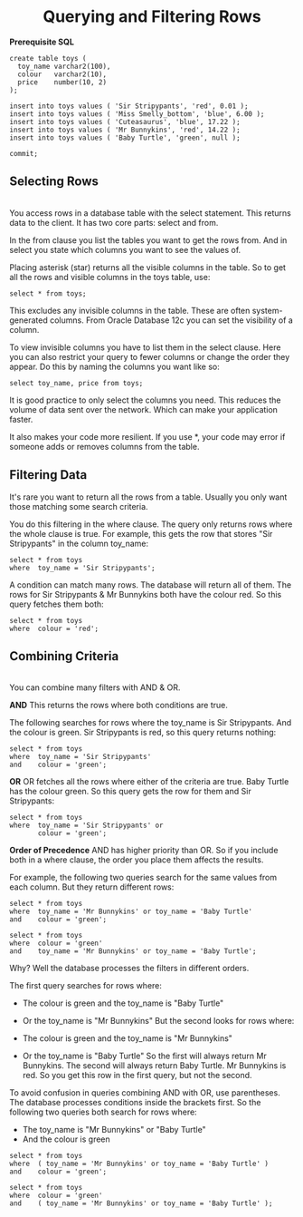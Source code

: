 <h1 align='center'>Querying and Filtering Rows</h1>

**Prerequisite SQL**
```
create table toys (
  toy_name varchar2(100),
  colour   varchar2(10),
  price    number(10, 2)
);

insert into toys values ( 'Sir Stripypants', 'red', 0.01 );
insert into toys values ( 'Miss Smelly_bottom', 'blue', 6.00 );
insert into toys values ( 'Cuteasaurus', 'blue', 17.22 );
insert into toys values ( 'Mr Bunnykins', 'red', 14.22 );
insert into toys values ( 'Baby Turtle', 'green', null );

commit;
```
## Selecting Rows
<br>
You access rows in a database table with the select statement. This returns data to the client. It has two core parts: select and from.

In the from clause you list the tables you want to get the rows from. And in select you state which columns you want to see the values of.

Placing asterisk (star) returns all the visible columns in the table. So to get all the rows and visible columns in the toys table, use:
```
select * from toys;
```
This excludes any invisible columns in the table. These are often system-generated columns. From Oracle Database 12c you can set the visibility of a column.

To view invisible columns you have to list them in the select clause. Here you can also restrict your query to fewer columns or change the order they appear. Do this by naming the columns you want like so:
```
select toy_name, price from toys;
```
It is good practice to only select the columns you need. This reduces the volume of data sent over the network. Which can make your application faster.

It also makes your code more resilient. If you use *, your code may error if someone adds or removes columns from the table.
<br>
## Filtering Data
It's rare you want to return all the rows from a table. Usually you only want those matching some search criteria.

You do this filtering in the where clause. The query only returns rows where the whole clause is true. For example, this gets the row that stores "Sir Stripypants" in the column toy_name:
```
select * from toys
where  toy_name = 'Sir Stripypants';
```
A condition can match many rows. The database will return all of them. The rows for Sir Stripypants & Mr Bunnykins both have the colour red. So this query fetches them both:
```
select * from toys
where  colour = 'red';
```
## Combining Criteria 
<br>
You can combine many filters with AND & OR.

**AND**
This returns the rows where both conditions are true.

The following searches for rows where the toy_name is Sir Stripypants. And the colour is green. Sir Stripypants is red, so this query returns nothing:
```
select * from toys
where  toy_name = 'Sir Stripypants'
and    colour = 'green';
```
**OR**
OR fetches all the rows where either of the criteria are true. Baby Turtle has the colour green. So this query gets the row for them and Sir Stripypants:
```
select * from toys
where  toy_name = 'Sir Stripypants' or
       colour = 'green';
```
**Order of Precedence**
AND has higher priority than OR. So if you include both in a where clause, the order you place them affects the results.

For example, the following two queries search for the same values from each column. But they return different rows:
```
select * from toys
where  toy_name = 'Mr Bunnykins' or toy_name = 'Baby Turtle'
and    colour = 'green';

select * from toys
where  colour = 'green'
and    toy_name = 'Mr Bunnykins' or toy_name = 'Baby Turtle';
```
Why? Well the database processes the filters in different orders.

The first query searches for rows where:

- The colour is green and the toy_name is "Baby Turtle"
- Or the toy_name is "Mr Bunnykins"
But the second looks for rows where:

- The colour is green and the toy_name is "Mr Bunnykins"
- Or the toy_name is "Baby Turtle"
So the first will always return Mr Bunnykins. The second will always return Baby Turtle. Mr Bunnykins is red. So you get this row in the first query, but not the second.

To avoid confusion in queries combining AND with OR, use parentheses. The database processes conditions inside the brackets first. So the following two queries both search for rows where:

- The toy_name is "Mr Bunnykins" or "Baby Turtle"
- And the colour is green
```
select * from toys
where  ( toy_name = 'Mr Bunnykins' or toy_name = 'Baby Turtle' )
and    colour = 'green';

select * from toys
where  colour = 'green'
and    ( toy_name = 'Mr Bunnykins' or toy_name = 'Baby Turtle' );
```



